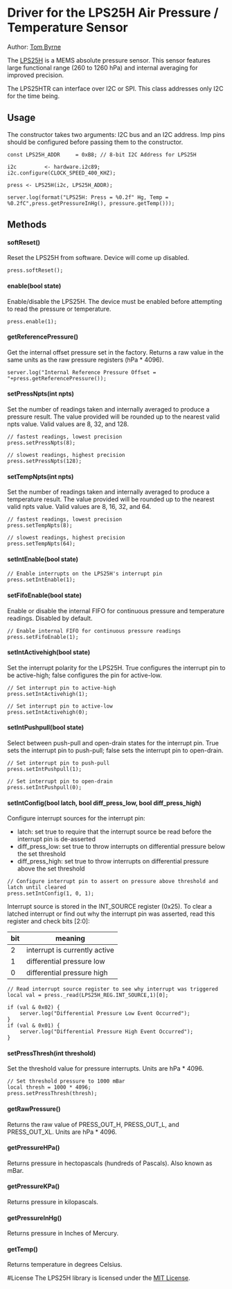 Driver for the LPS25H Air Pressure / Temperature Sensor
===================================

Author: [Tom Byrne](https://github.com/ersatzavian/)

The [LPS25H](http://www.st.com/web/en/resource/technical/document/datasheet/DM00066332.pdf) is a MEMS absolute pressure sensor. This sensor features large functional range (260 to 1260 hPa) and internal averaging for improved precision.

The LPS25HTR can interface over I2C or SPI. This class addresses only I2C for the time being.

## Usage
The constructor takes two arguments: I2C bus and an I2C address. Imp pins should be configured before passing them to the constructor.

```
const LPS25H_ADDR     = 0xB8; // 8-bit I2C Address for LPS25H

i2c         <- hardware.i2c89;
i2c.configure(CLOCK_SPEED_400_KHZ);

press <- LPS25H(i2c, LPS25H_ADDR);

server.log(format("LPS25H: Press = %0.2f" Hg, Temp = %0.2fC",press.getPressureInHg(), pressure.getTemp()));
```

## Methods

#### softReset()
Reset the LPS25H from software. Device will come up disabled.

```
press.softReset();
```

#### enable(bool state)
Enable/disable the LPS25H. The device must be enabled before attempting to read the pressure or temperature.

```
press.enable(1);
```

#### getReferencePressure()
Get the internal offset pressure set in the factory. Returns a raw value in the same units as the raw pressure registers (hPa * 4096).

```
server.log("Internal Reference Pressure Offset = "+press.getReferencePressure());
```

#### setPressNpts(int npts)
Set the number of readings taken and internally averaged to produce a pressure result. The value provided will be rounded up to the nearest valid npts value. Valid values are 8, 32, and 128.

```
// fastest readings, lowest precision
press.setPressNpts(8);

// slowest readings, highest precision
press.setPressNpts(128);
```

#### setTempNpts(int npts)
Set the number of readings taken and internally averaged to produce a temperature result. The value provided will be rounded up to the nearest valid npts value. Valid values are 8, 16, 32, and 64.

```
// fastest readings, lowest precision
press.setTempNpts(8);

// slowest readings, highest precision
press.setTempNpts(64);
```

#### setIntEnable(bool state)

```
// Enable interrupts on the LPS25H's interrupt pin
press.setIntEnable(1);
```

#### setFifoEnable(bool state)
Enable or disable the internal FIFO for continuous pressure and temperature readings. Disabled by default.

```
// Enable internal FIFO for continuous pressure readings
press.setFifoEnable(1);
```

#### setIntActivehigh(bool state)
Set the interrupt polarity for the LPS25H. True configures the interrupt pin to be active-high; false configures the pin for active-low.

```
// Set interrupt pin to active-high
press.setIntActivehigh(1);

// Set interrupt pin to active-low
press.setIntActivehigh(0);
```

#### setIntPushpull(bool state)
Select between push-pull and open-drain states for the interrupt pin. True sets the interrupt pin to push-pull; false sets the interrupt pin to open-drain.

```
// Set interrupt pin to push-pull
press.setIntPushpull(1);

// Set interrupt pin to open-drain
press.setIntPushpull(0);
```

#### setIntConfig(bool latch, bool diff_press_low, bool diff_press_high)
Configure interrupt sources for the interrupt pin:

* latch: set true to require that the interrupt source be read before the interrupt pin is de-asserted
* diff_press_low: set true to throw interrupts on differential pressure below the set threshold
* diff_press_high: set true to throw interrupts on differential pressure above the set threshold

```
// Configure interrupt pin to assert on pressure above threshold and latch until cleared
press.setIntConfig(1, 0, 1);
```
Interrupt source is stored in the INT_SOURCE register (0x25). To clear a latched interrupt or find out why the interrupt pin was asserted, read this register and check bits [2:0]:

| bit | meaning |
| --- | ------- |
| 2 | interrupt is currently active |
| 1 | differential pressure low |
| 0 | differential pressure high |

```
// Read interrupt source register to see why interrupt was triggered
local val = press._read(LPS25H_REG.INT_SOURCE,1)[0];

if (val & 0x02) {
	server.log("Differential Pressure Low Event Occurred");
}
if (val & 0x01) {
	server.log("Differential Pressure High Event Occurred");
}
```

#### setPressThresh(int threshold)
Set the threshold value for pressure interrupts. Units are hPa * 4096.

```
// Set threshold pressure to 1000 mBar
local thresh = 1000 * 4096;
press.setPressThresh(thresh);
```

#### getRawPressure()
Returns the raw value of PRESS_OUT_H, PRESS_OUT_L, and PRESS_OUT_XL. Units are hPa * 4096.

#### getPressureHPa()
Returns pressure in hectopascals (hundreds of Pascals). Also known as mBar.

#### getPressureKPa()
Returns pressure in kilopascals.

#### getPressureInHg()
Returns pressure in Inches of Mercury.

#### getTemp()
Returns temperature in degrees Celsius.

#License
The LPS25H library is licensed under the [MIT License](./LICENSE).
